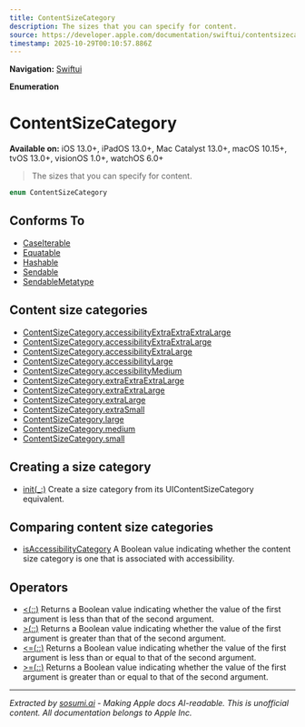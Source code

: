 ```yaml
---
title: ContentSizeCategory
description: The sizes that you can specify for content.
source: https://developer.apple.com/documentation/swiftui/contentsizecategory
timestamp: 2025-10-29T00:10:57.886Z
---
```


**Navigation:** [Swiftui](/documentation/swiftui)

**Enumeration**

# ContentSizeCategory

**Available on:** iOS 13.0+, iPadOS 13.0+, Mac Catalyst 13.0+, macOS 10.15+, tvOS 13.0+, visionOS 1.0+, watchOS 6.0+

> The sizes that you can specify for content.

```swift
enum ContentSizeCategory
```

## Conforms To

- [CaseIterable](/documentation/Swift/CaseIterable)
- [Equatable](/documentation/Swift/Equatable)
- [Hashable](/documentation/Swift/Hashable)
- [Sendable](/documentation/Swift/Sendable)
- [SendableMetatype](/documentation/Swift/SendableMetatype)

## Content size categories

- [ContentSizeCategory.accessibilityExtraExtraExtraLarge](/documentation/swiftui/contentsizecategory/accessibilityextraextraextralarge)
- [ContentSizeCategory.accessibilityExtraExtraLarge](/documentation/swiftui/contentsizecategory/accessibilityextraextralarge)
- [ContentSizeCategory.accessibilityExtraLarge](/documentation/swiftui/contentsizecategory/accessibilityextralarge)
- [ContentSizeCategory.accessibilityLarge](/documentation/swiftui/contentsizecategory/accessibilitylarge)
- [ContentSizeCategory.accessibilityMedium](/documentation/swiftui/contentsizecategory/accessibilitymedium)
- [ContentSizeCategory.extraExtraExtraLarge](/documentation/swiftui/contentsizecategory/extraextraextralarge)
- [ContentSizeCategory.extraExtraLarge](/documentation/swiftui/contentsizecategory/extraextralarge)
- [ContentSizeCategory.extraLarge](/documentation/swiftui/contentsizecategory/extralarge)
- [ContentSizeCategory.extraSmall](/documentation/swiftui/contentsizecategory/extrasmall)
- [ContentSizeCategory.large](/documentation/swiftui/contentsizecategory/large)
- [ContentSizeCategory.medium](/documentation/swiftui/contentsizecategory/medium)
- [ContentSizeCategory.small](/documentation/swiftui/contentsizecategory/small)

## Creating a size category

- [init(_:)](/documentation/swiftui/contentsizecategory/init(_:)) Create a size category from its UIContentSizeCategory equivalent.

## Comparing content size categories

- [isAccessibilityCategory](/documentation/swiftui/contentsizecategory/isaccessibilitycategory) A Boolean value indicating whether the content size category is one that is associated with accessibility.

## Operators

- [<(_:_:)](/documentation/swiftui/contentsizecategory/_(_:_:)-1iyos) Returns a Boolean value indicating whether the value of the first argument is less than that of the second argument.
- [>(_:_:)](/documentation/swiftui/contentsizecategory/_(_:_:)-61nui) Returns a Boolean value indicating whether the value of the first argument is greater than that of the second argument.
- [<=(_:_:)](/documentation/swiftui/contentsizecategory/_=(_:_:)-3lvd8) Returns a Boolean value indicating whether the value of the first argument is less than or equal to that of the second argument.
- [>=(_:_:)](/documentation/swiftui/contentsizecategory/_=(_:_:)-3tkt4) Returns a Boolean value indicating whether the value of the first argument is greater than or equal to that of the second argument.

---

*Extracted by [sosumi.ai](https://sosumi.ai) - Making Apple docs AI-readable.*
*This is unofficial content. All documentation belongs to Apple Inc.*
